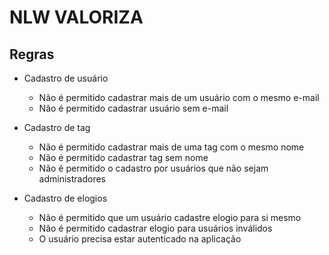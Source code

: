 # NLW VALORIZA

## Regras

- Cadastro de usuário
    - Não é permitido cadastrar mais de um usuário com o mesmo e-mail
    - Não é permitido cadastrar usuário sem e-mail

- Cadastro de tag
    - Não é permitido cadastrar mais de uma tag com o mesmo nome
    - Não é permitido cadastrar tag sem nome
    - Não é permitido o cadastro por usuários que não sejam administradores

- Cadastro de elogios
    - Não é permitido que um usuário cadastre elogio para si mesmo
    - Não é permitido cadastrar elogio para usuários inválidos
    - O usuário precisa estar autenticado na aplicação
